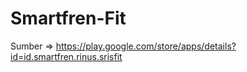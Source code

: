 # Smartfren-Fit

Sumber => https://play.google.com/store/apps/details?id=id.smartfren.rinus.srisfit
